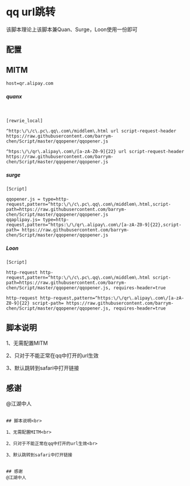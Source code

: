 # **qq url跳转**<br>



该脚本理论上该脚本兼Quan、Surge，Loon使用一份即可<br>



## 配置<br>

## MITM

```
host=qr.alipay.com

```

##### quanx

```


[rewrie_local]

^http:\/\/c\.pc\.qq\.com\/middlem\.html url script-request-header https://raw.githubusercontent.com/barrym-chen/Script/master/qqopener/qqopener.js

^htps:\/\/qr\.alipay\.com\/[a-zA-Z0-9]{22} url script-request-header https://raw.githubusercontent.com/barrym-chen/Script/master/qqopener/qqopener.js

```
##### surge
```
[Script]

qqopener.js = type=http-request,pattern=^http:\/\/c\.pc\.qq\.com\/middlem\.html,script-path=https://raw.githubusercontent.com/barrym-chen/Script/master/qqopener/qqopener.js
qqaplipay.js= type=http-request,pattern=^https:\/\/qr\.alipay\.com\/[a-zA-Z0-9]{22},script-path= https://raw.githubusercontent.com/barrym-chen/Script/master/qqopener/qqopener.js

```
##### Loon
```
[Script]

http-request http-request,pattern=^http:\/\/c\.pc\.qq\.com\/middlem\.html script-path=https://raw.githubusercontent.com/barrym-chen/Script/master/qqopener/qqopener.js, requires-header=true

http-request http-request,pattern=^https:\/\/qr\.alipay\.com\/[a-zA-Z0-9]{22} script-path= https://raw.githubusercontent.com/barrym-chen/Script/master/qqopener/qqopener.js, requires-header=true

```

## 脚本说明<br>

1、无需配置MITM<br>

2、只对于不能正常在qq中打开的url生效<br>

3、默认跳转到safari中打开链接


## 感谢
@江湖中人


```

## 脚本说明<br>

1、无需配置MITM<br>

2、只对于不能正常在qq中打开的url生效<br>

3、默认跳转到safari中打开链接


## 感谢
@江湖中人
